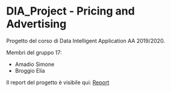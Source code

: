 # DIA_Project - Pricing and Advertising

Progetto del corso di Data Intelligent Application AA 2019/2020.

Membri del gruppo 17:
* Amadio Simone
* Broggio Elia

Il report del progetto è visibile qui: [Report](https://github.com/Eliab96/DIA_Project/blob/main/Project_DIA_Report.ipynb) 
